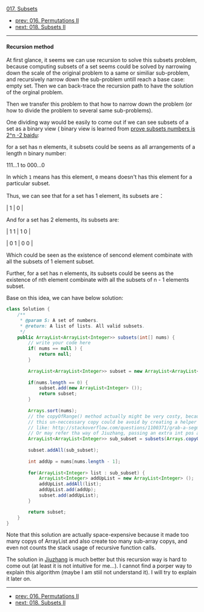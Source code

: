 [017. Subsets](http://www.lintcode.com/problem/subsets)

- [prev: 016. Permutations II](016-permutations-ii.md)
- [next: 018. Subsets II](018-subsets-ii.md)

---

#### Recursion method

At first glance, it seems we can use recursion to solve this subsets problem, because computing subsets of a set seems could be solved by narrowing down the scale of the original problem to a same or similiar sub-problem, and recursively narrow down the sub-problem untill reach a base case: empty set. Then we can back-trace the recursion path to have the solution of the orginal problem.

Then we transfer this problem to that how to narrow down the problem (or how to divide the problem to several same sub-problems).

One dividing way would be easily to come out if we can see subsets of a set as a binary view ( binary view is learned from  [prove subsets numbers is 2^n -2 baidu](http://baike.baidu.com/view/1205.htm):

for a set has n elements, it subsets could be seens as all arrangements of a length n binary number:

111...1 to 000...0

In which `1` means has this element, `0` means doesn't has this element for a particular subset.

Thus, we can see that for a set has 1 element, its subsets are：

| 1 | 0 |

And for a set has 2 elements, its subsets are:

| 1 1 | 1 0 |

| 0 1 | 0 0 |

Which could be seen as the existence of sencond element combinate with all the subsets of 1 element subset.

Further, for a set has n elements, its subsets could be seens as the existence of nth element combinate with all the subsets of n - 1 elements subset.

Base on this idea, we can have below solution:

```java
class Solution {
    /**
     * @param S: A set of numbers.
     * @return: A list of lists. All valid subsets.
     */
    public ArrayList<ArrayList<Integer>> subsets(int[] nums) {
        // write your code here
        if( nums == null ) {
            return null;
        }
        
        ArrayList<ArrayList<Integer>> subset = new ArrayList<ArrayList<Integer>>();
        
        if(nums.length == 0) {
            subset.add(new ArrayList<Integer> ());
            return subset;
        }
        
        Arrays.sort(nums);
        // the copyOfRange() method actually might be very costy, because it create a new copy of the partial array
        // this un-neccessary copy could be avoid by creating a helper method using a wrapper and pass reference only
        // like: http://stackoverflow.com/questions/1100371/grab-a-segment-of-an-array-in-java-without-creating-a-new-array-on-heap
        // Or may refer tha way of Jiuzhang, passing an extra int pos as an indicator of valid range of a method call
        ArrayList<ArrayList<Integer>> sub_subset = subsets(Arrays.copyOfRange(nums, 0, nums.length - 1));
  
        subset.addAll(sub_subset);
        
        int addUp = nums[nums.length - 1];
        
        for(ArrayList<Integer> list : sub_subset) {
            ArrayList<Integer> addUpList = new ArrayList<Integer> ();
            addUpList.addAll(list);
            addUpList.add(addUp);
            subset.add(addUpList);
        }

        return subset;
    }
}
```

Note that this solution are actually space-expensive because it made too many copys of ArrayList and also create too many sub-array copys, and even not counts the stack usage of recursive function calls.

The solution in [Jiuzhang](http://www.jiuzhang.com/solutions/subsets/) is much better but this recursion way is hard to come out (at least it is not intuitive for me...). I cannot find a porper way to explain this algorithm (maybe I am stiil not understand it). I will try to explain it later on.

---

- [prev: 016. Permutations II](016-permutations-ii.md)
- [next: 018. Subsets II](018-subsets-ii.md)
